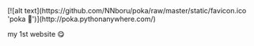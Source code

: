 <p style='margin:auto'>[![alt text](https://github.com/NNboru/poka/raw/master/static/favicon.ico 'poka 🙂')](http://poka.pythonanywhere.com/)

my 1st website 😋
</p>
